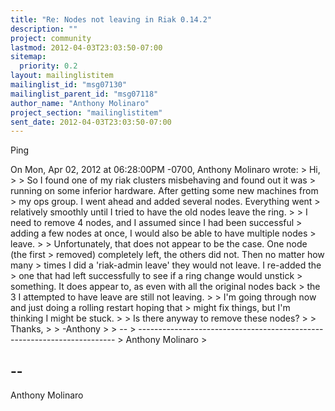 ```yaml
---
title: "Re: Nodes not leaving in Riak 0.14.2"
description: ""
project: community
lastmod: 2012-04-03T23:03:50-07:00
sitemap:
  priority: 0.2
layout: mailinglistitem
mailinglist_id: "msg07130"
mailinglist_parent_id: "msg07118"
author_name: "Anthony Molinaro"
project_section: "mailinglistitem"
sent_date: 2012-04-03T23:03:50-07:00
---
```



Ping

On Mon, Apr 02, 2012 at 06:28:00PM -0700, Anthony Molinaro wrote:
&gt; Hi,
&gt; 
&gt; So I found one of my riak clusters misbehaving and found out it was
&gt; running on some inferior hardware. After getting some new machines from
&gt; my ops group. I went ahead and added several nodes. Everything went
&gt; relatively smoothly until I tried to have the old nodes leave the ring.
&gt; 
&gt; I need to remove 4 nodes, and I assumed since I had been successful
&gt; adding a few nodes at once, I would also be able to have multiple nodes
&gt; leave.
&gt; 
&gt; Unfortunately, that does not appear to be the case. One node (the first
&gt; removed) completely left, the others did not. Then no matter how many
&gt; times I did a 'riak-admin leave' they would not leave. I re-added the
&gt; one that had left successfully to see if a ring change would unstick
&gt; something. It does appear to, as even with all the original nodes back
&gt; the 3 I attempted to have leave are still not leaving.
&gt; 
&gt; I'm going through now and just doing a rolling restart hoping that
&gt; might fix things, but I'm thinking I might be stuck.
&gt; 
&gt; Is there anyway to remove these nodes?
&gt; 
&gt; Thanks,
&gt; 
&gt; -Anthony
&gt; 
&gt; -- 
&gt; ------------------------------------------------------------------------
&gt; Anthony Molinaro 
&gt; 

-- 
------------------------------------------------------------------------
Anthony Molinaro 

